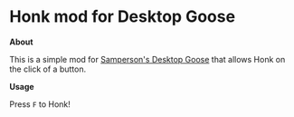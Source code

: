 # Honk mod for Desktop Goose
**About**

This is a simple mod for [Samperson's Desktop Goose](https://samperson.itch.io/desktop-goose) that allows Honk on the click of a button.

**Usage**

Press `F` to Honk!
